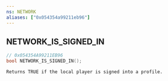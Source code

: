 ```yaml
---
ns: NETWORK
aliases: ["0x054354a99211eb96"]
---
```

## NETWORK_IS_SIGNED_IN

```c
// 0x054354A99211EB96
bool NETWORK_IS_SIGNED_IN();
```

```
Returns TRUE if the local player is signed into a profile.
```

